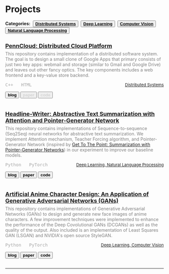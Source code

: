 # Projects


<link rel="stylesheet" href="/projects.css">
<link rel="stylesheet" href="https://cdnjs.cloudflare.com/ajax/libs/font-awesome/4.7.0/css/font-awesome.min.css">

<!-- {{< image width=100% src="/img/projects/penn-cloud/featured-image-alt1.JPG" >}} -->

<!-- Page Container -->
<div class="w3-content w3-margin-top" style="max-width:1400px;">

<!-- The Grid -->
<div class="w3-row-padding">

<p style="color:inherit;font-size:14px;margin-top: 1.0em;margin-bottom: 2.0em"><i class="fa fa-tags fa-fw"></i> <b>Categories:</b>&nbsp;&nbsp;<button class="button button1"><b><a href="/tags/distributed-systems" style="color:inherit;">Distributed Systems</a></b></button>&nbsp;&nbsp;<button class="button button1"><b><a href="/tags/deep-learning" style="color:inherit;">Deep Learning</a></b></button>&nbsp;&nbsp;<button class="button button1"><b><a href="/tags/computer-vision" style="color:inherit;">Computer Vision</a></b></button>&nbsp;&nbsp;<button class="button button1"><b><a href="/tags/natural-language-processing" style="color:inherit;">Natural Language Processing</a></b></button>

<div class="w3-container w3-card w3-margin-bottom">
<div class="w3-container">
<p style="text-align:left;font-size:36px;margin-top: 0.55em;margin-bottom: 0.5em"><a href="/penn-cloud/"><i class="fa fa-folder-o fa-fw"></i></a>
	<span style="float:right;color:darkgray;font-size:20px">
    	<a href="/penn-cloud/"><i class="fa fa-external-link fa-fw"></i></a>
	</span></p>
<!-- <p style="color:darkgray;font-size:14px;margin-top: 2.0em;margin-bottom: -0.5em">December 2021</p> -->
<h3><a href="/penn-cloud/" style="color: inherit;font-size:18px">PennCloud: Distributed Cloud Platform</a></h3>
<!-- <p style="color:darkgray;font-size:15px;margin-top: -0.5em"><i class="fa fa-user-circle fa-fw"></i><a href="/"> Roy Wu</a>, Thomas Donnelly, Katrina Ashton, Jacob Glenn</p> -->
<p style="color:gray;font-size:14px;margin-top: -0.75em">This repository contains implementation of a distributed software system. The goal is to design a small clone of Google Apps that primary consists of just two key apps: webmail and storage (similar to Gmail and Google Drive) and leaves out other fancy optics. The key components includes a web frontend and a key-value store backend.</p>
<p style="text-align:right;font-family:inherit;color:inherit;font-size:13px;margin-top: 0.75em;margin-bottom: -0.25em"><i class="fa fa-tags fa-fw"></i><a href="/tags/distributed-systems/" style="color:inherit;"> Distributed Systems</a>
	<span style="float:left;font-family:monospace;color:darkgray;font-size:14px">
        C++&nbsp;&nbsp;&nbsp;HTML
    </span></p><br>
<!-- <p style="text-align: right;color:inherit;font-size:13px;margin-top: -1.0em;margin-bottom: 0.25em"><i class="fa fa-tags fa-fw"></i><a href="/tags/distributed-systems/" style="color:inherit;"> Distributed Systems</a></p> -->
<a href="/penn-cloud/" style="color:inherit;"><button class="button button2"><b>blog</b></button></a> 
<button class="button button4"><b><span style="color:lightgray;">paper</span></b></button>
<button class="button button4"><b><span style="color:lightgray;">code</span></b></button>
<br><br>
<!-- <hr> -->
</div>
</div>

<div class="w3-container w3-card w3-margin-bottom">
<div class="w3-container">
<p style="text-align:left;font-size:36px;margin-top: 0.55em;margin-bottom: 0.5em"><a href="/headline-writer/"><i class="fa fa-folder-o fa-fw"></i></a>
	<span style="float:right;color:darkgray;font-size:20px">
    	<a href="/headline-writer/"><i class="fa fa-external-link fa-fw"></i></a>
	</span></p>
<!-- <p style="color:darkgray;font-size:14px;margin-top: 2.0em;margin-bottom: -0.5em">May 2020</p> -->
<h3><a href="/headline-writer/" style="color: inherit;font-size:18px">Headline-Writer: Abstractive Text Summarization with Attention and Pointer-Generator Network</a></h3>
<!-- <p style="color:darkgray;font-size:15px;margin-top: -0.5em"><i class="fa fa-user-circle fa-fw"></i><a href="/"> Roy Wu</a>, Henglin Wu, Ruilin Zhao, Chenyuan Li</p> -->
<p style="color:gray;font-size:14px;margin-top: -0.75em">This repository contains implementations of Sequence-to-sequence (Seq2Seq) neural networks for abstractive text summarization. We implement Attention mechanism, Teacher Forcing algorithm, and Pointer-Generator Network (inspired by <a href="https://arxiv.org/abs/1704.04368">Get To The Point: Summarization with Pointer-Generator Networks</a>) in our experiment to improve our baseline models.</p>
<p style="text-align:right;font-family:inherit;color:inherit;font-size:13px;margin-top: 0.75em;margin-bottom: -0.25em"><i class="fa fa-tags fa-fw"></i><a href="/tags/deep-learning/" style="color:inherit;"> Deep Learning</a>,<a href="/tags/natural-language-processing/" style="color:inherit;"> Natural Language Processing</a>
	<span style="float:left;font-family:monospace;color:darkgray;font-size:14px">
        Python&nbsp;&nbsp;&nbsp;PyTorch
    </span></p><br>
<!-- <p style="text-align: right;color:inherit;font-size:13px;margin-top: -1.0em;margin-bottom: 0.25em"><i class="fa fa-tags fa-fw"></i><a href="/tags/deep-learning/" style="color:inherit;"> Deep Learning</a>,<a href="/tags/natural-language-processing/" style="color:inherit;"> Natural Language Processing</a></p> -->
<a href="/headline-writer/" style="color:inherit;"><button class="button button2"><b>blog</b></button></a> 
<a href="/headline-writer/report.pdf" style="color:inherit;" target="_blank"><button class="button button2"><b>paper</b></button></a> 
<a href="https://github.com/roynwu/Headline-Writer" style="color:inherit;" target="_blank"><button class="button button2"><b>code</b></button></a> 
<br><br>
<!-- <hr> -->
</div>
</div>

<div class="w3-container w3-card w3-margin-bottom">
<div class="w3-container">
<p style="text-align:left;font-size:36px;margin-top: 0.55em;margin-bottom: 0.5em"><a href="/artificial-anime-character-design/"><i class="fa fa-folder-o fa-fw"></i></a>
	<span style="float:right;color:darkgray;font-size:20px">
    	<a href="/artificial-anime-character-design/"><i class="fa fa-external-link fa-fw"></i></a>
	</span></p>
<!-- <p style="color:darkgray;font-size:14px;margin-top: 2.0em;margin-bottom: -0.5em">May 2020</p> -->
<h3><a href="/artificial-anime-character-design/" style="color: inherit;font-size:18px">Artificial Anime Character Design: An Application of Generative Adversarial Networks (GANs)</a></h3>
<!-- <p style="color:darkgray;font-size:15px;margin-top: -0.5em"><i class="fa fa-user-circle fa-fw"></i><a href="/"> Roy Wu</a>, Henglin Wu, Ruilin Zhao, Chenyuan Li</p> -->
<p style="color:gray;font-size:14px;margin-top: -0.75em">This repository contains implementations of Generative Adversarial Networks (GANs) to design and generate new face images of anime characters. A few improvement techniques were implemented to enhance the performance of the Deep Covolutional GANs (DCGANs) as well as the quality of the output. Also included is an implementation of Least Squares GAN (LSGAN) and NVIDIA's open source StyleGAN.</p>
<p style="text-align:right;font-family:inherit;color:inherit;font-size:13px;margin-top: 0.75em;margin-bottom: -0.25em"><i class="fa fa-tags fa-fw"></i><a href="/tags/deep-learning/" style="color:inherit;"> Deep Learning</a>,<a href="/tags/computer-vision/" style="color: inherit;"> Computer Vision</a>
	<span style="float:left;font-family:monospace;color:darkgray;font-size:14px">
        Python&nbsp;&nbsp;&nbsp;PyTorch
    </span></p><br>
<!-- <p style="text-align: right;color:inherit;font-size:13px;margin-top: -1.0em;margin-bottom: 0.25em"><i class="fa fa-tags fa-fw"></i><a href="/tags/deep-learning/" style="color:inherit;"> Deep Learning</a>,<a href="/tags/natural-language-processing/" style="color:inherit;"> Natural Language Processing</a></p> -->
<a href="/artificial-anime-character-design/" style="color:inherit;"><button class="button button2"><b>blog</b></button></a> 
<a href="/artificial-anime-character-design/report.pdf" style="color:inherit;" target="_blank"><button class="button button2"><b>paper</b></button></a> 
<a href="https://github.com/roynwu/Artificial-Anime-Character-Design" style="color:inherit;" target="_blank"><button class="button button2"><b>code</b></button></a> 
<br><br>
<!-- <hr> -->
</div>
</div>

<!-- End Grid -->
</div>

<!-- End Page Container -->
</div>

<!-- {{< image width=100% src="/img/projects/penn-cloud/featured-image-alt1.JPG" >}} -->

<footer class="w3-container w3-center w3-margin-top">
  <hr>
  <i class="fa fa-test w3-hover-opacity"></i>
  <p style="font-size:14px;margin-top:1.05em">&nbsp;</p>
</footer>
